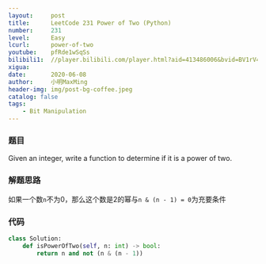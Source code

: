 ```yaml
---
layout:     post
title:      LeetCode 231 Power of Two (Python)
number:     231
level:      Easy
lcurl:      power-of-two
youtube:    pfRde1wSqSs
bilibili1:  //player.bilibili.com/player.html?aid=413486006&bvid=BV1rV411r7AL&cid=199957411&page=1
xigua:      
date:       2020-06-08
author:     小明MaxMing
header-img: img/post-bg-coffee.jpeg
catalog: false
tags:
    - Bit Manipulation
---
```


### 题目

Given an integer, write a function to determine if it is a power of two.

### 解题思路

如果一个数`n`不为0，那么这个数是2的幂与`n & (n - 1) = 0`为充要条件

### 代码
```python
class Solution:
    def isPowerOfTwo(self, n: int) -> bool:
        return n and not (n & (n - 1))
```
